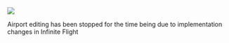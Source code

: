 <img src="https://raw.githubusercontent.com/InfiniteFlightAirportEditing/Airports/master/ifae-banner.png" />

Airport editing has been stopped for the time being due to implementation changes in Infinite Flight
